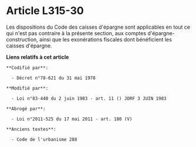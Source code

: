 # Article L315-30

Les dispositions du Code des caisses d'épargne sont applicables en tout ce qui n'est pas contraire à la présente section, aux
comptes d'épargne-construction, ainsi que les exonérations fiscales dont bénéficient les caisses d'épargne.

**Liens relatifs à cet article**

	**Codifié par**:

	  - Décret n°78-621 du 31 mai 1978

	**Modifié par**:

	  - Loi n°83-440 du 2 juin 1983 - art. 11 () JORF 3 JUIN 1983

	**Abrogé par**:

	  - Loi n°2011-525 du 17 mai 2011 - art. 180 (V)

	**Anciens textes**:

	  - Code de l'urbanisme 288
